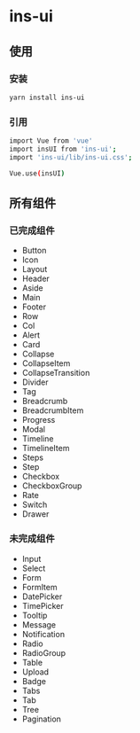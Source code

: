 # ins-ui

## 使用

### 安装

```bash
yarn install ins-ui
```

### 引用

```bash
import Vue from 'vue'
import insUI from 'ins-ui';
import 'ins-ui/lib/ins-ui.css';

Vue.use(insUI)
```

## 所有组件

### 已完成组件

-   Button
-   Icon
-   Layout
-   Header
-   Aside
-   Main
-   Footer
-   Row
-   Col
-   Alert
-   Card
-   Collapse
-   CollapseItem
-   CollapseTransition
-   Divider
-   Tag
-   Breadcrumb
-   BreadcrumbItem
-   Progress
-   Modal
-   Timeline
-   TimelineItem
-   Steps
-   Step
-   Checkbox
-   CheckboxGroup
-   Rate
-   Switch
-   Drawer

### 未完成组件

-   Input
-   Select
-   Form
-   FormItem
-   DatePicker
-   TimePicker
-   Tooltip
-   Message
-   Notification
-   Radio
-   RadioGroup
-   Table
-   Upload
-   Badge
-   Tabs
-   Tab
-   Tree
-   Pagination
